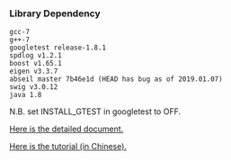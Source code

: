 ### Library Dependency

```
gcc-7
g++-7
googletest release-1.8.1
spdlog v1.2.1
boost v1.65.1
eigen v3.3.7
abseil master 7b46e1d (HEAD has bug as of 2019.01.07) 
swig v3.0.12
java 1.8
```

N.B. set INSTALL_GTEST in googletest to OFF.

[Here is the detailed document.](https://github.com/qf6101/algorithm-components/blob/master/docs/doc.pdf)

[Here is the tutorial (in Chinese).](https://github.com/qf6101/technical-skill-summary/blob/master/%E9%AB%98%E6%80%A7%E8%83%BD%E7%89%B9%E5%BE%81%E5%B7%A5%E7%A8%8BPipeline%E8%AE%BE%E8%AE%A1%E8%A6%81%E7%82%B9.pdf)

